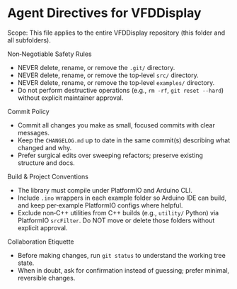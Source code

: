# Agent Directives for VFDDisplay

Scope: This file applies to the entire VFDDisplay repository (this folder and all subfolders).

Non‑Negotiable Safety Rules
- NEVER delete, rename, or remove the `.git/` directory.
- NEVER delete, rename, or remove the top‑level `src/` directory.
- NEVER delete, rename, or remove the top‑level `examples/` directory.
- Do not perform destructive operations (e.g., `rm -rf`, `git reset --hard`) without explicit maintainer approval.

Commit Policy
- Commit all changes you make as small, focused commits with clear messages.
- Keep the `CHANGELOG.md` up to date in the same commit(s) describing what changed and why.
- Prefer surgical edits over sweeping refactors; preserve existing structure and docs.

Build & Project Conventions
- The library must compile under PlatformIO and Arduino CLI.
- Include `.ino` wrappers in each example folder so Arduino IDE can build, and keep per‑example PlatformIO configs where helpful.
- Exclude non‑C++ utilities from C++ builds (e.g., `utility/` Python) via PlatformIO `srcFilter`. Do NOT move or delete those folders without explicit approval.

Collaboration Etiquette
- Before making changes, run `git status` to understand the working tree state.
- When in doubt, ask for confirmation instead of guessing; prefer minimal, reversible changes.

